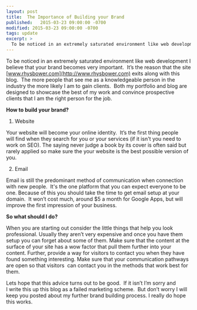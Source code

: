 ```yaml
---
layout: post
title:  The Importance of Building your Brand
published:   2015-03-23 09:00:00 -0700
modified: 2015-03-23 09:00:00 -0700
tags: update
excerpt: >
  To be noticed in an extremely saturated environment like web development I believe that your brand becomes very important.  It’s the reason that the site [www.rhysbower.com](http://www.rhysbower.com) exits along with this blog.  The more people that see me as a knowledgeable person in the industry the more likely I am to gain clients.  Both my portfolio and blog are designed to showcase the best of my work and convince prospective clients that I am the right person for the job.
---
```

To be noticed in an extremely saturated environment like web development I believe that your brand becomes very important.  It’s the reason that the site [www.rhysbower.com](http://www.rhysbower.com) exits along with this blog.  The more people that see me as a knowledgeable person in the industry the more likely I am to gain clients.  Both my portfolio and blog are designed to showcase the best of my work and convince prospective clients that I am the right person for the job.

**How to build your brand?**

1) Website

Your website will become your online identity.  It’s the first thing people will find when they search for you or your services (if it isn't you need to work on SEO). The saying never judge a book by its cover is often said but rarely applied so make sure the your website is the best possible version of you.

2) Email

Email is still the predominant method of communication when connection with new people.  It's the one platform that you can expect everyone to be one. Because of this you should take the time to get email setup at your domain.  It won’t cost much, around $5 a month for Google Apps, but will improve the first impression of your business.

**So what should I do?**

When you are starting out consider the little things that help you look professional. Usually they aren’t very expensive and once you have them setup you can forget about some of them. Make sure that the content at the surface of your site has a wow factor that pull them further into your content. Further, provide a way for visitors to contact you when they have found something interesting. Make sure that your communication pathways are open so that visitors  can contact you in the methods that work best for them.

Lets hope that this advice turns out to be good.  If it isn’t I’m sorry and I write this up this blog as a failed marketing scheme.  But don’t worry I will keep you posted about my further brand building process. I really do hope this works.